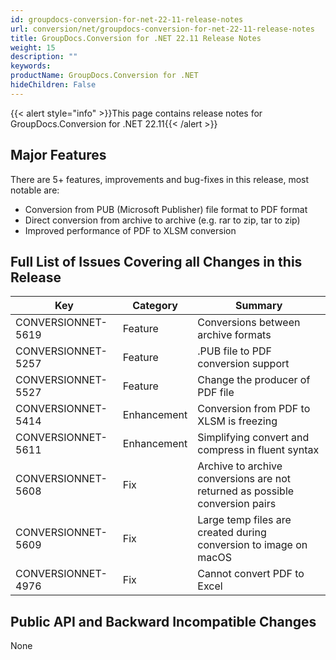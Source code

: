 ```yaml
---
id: groupdocs-conversion-for-net-22-11-release-notes
url: conversion/net/groupdocs-conversion-for-net-22-11-release-notes
title: GroupDocs.Conversion for .NET 22.11 Release Notes
weight: 15
description: ""
keywords: 
productName: GroupDocs.Conversion for .NET
hideChildren: False
---
```

{{< alert style="info" >}}This page contains release notes for GroupDocs.Conversion for .NET 22.11{{< /alert >}}

## Major Features

There are 5+ features, improvements and bug-fixes in this release, most notable are:

* Conversion from PUB (Microsoft Publisher) file format to PDF format
* Direct conversion from archive to archive (e.g. rar to zip, tar to zip)
* Improved performance of PDF to XLSM conversion

## Full List of Issues Covering all Changes in this Release

| Key | Category | Summary |
| --- | --- | --- |
| CONVERSIONNET-5619 | Feature | Conversions between archive formats |
| CONVERSIONNET-5257 | Feature | .PUB file to PDF conversion support |
| CONVERSIONNET-5527 | Feature | Change the producer of PDF file |
| CONVERSIONNET-5414 | Enhancement | Conversion from PDF to XLSM is freezing |
| CONVERSIONNET-5611 | Enhancement | Simplifying convert and compress in fluent syntax |
| CONVERSIONNET-5608 | Fix | Archive to archive conversions are not returned as possible conversion pairs |
| CONVERSIONNET-5609 | Fix | Large temp files are created during conversion to image on macOS |
| CONVERSIONNET-4976 | Fix | Cannot convert PDF to Excel |

## Public API and Backward Incompatible Changes

None